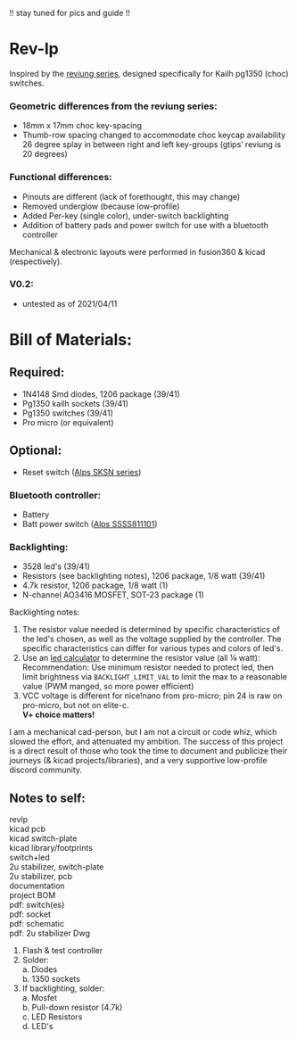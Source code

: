 !! stay tuned for pics and guide !!

# Rev-lp
Inspired by the [reviung series](https://github.com/gtips/reviung), designed specifically for Kailh pg1350 (choc) switches.

### Geometric differences from the reviung series:  
- 18mm x 17mm choc key-spacing
- Thumb-row spacing changed to accommodate choc keycap availability 
26 degree splay in between right and left key-groups (gtips’ reviung is 20 degrees)

### Functional differences:  
- Pinouts are different (lack of forethought, this may change)
- Removed underglow (because low-profile)
- Added Per-key (single color), under-switch backlighting
- Addition of battery pads and power switch for use with a bluetooth controller

Mechanical & electronic layouts were performed in fusion360 & kicad (respectively).

### V0.2:
- untested as of 2021/04/11  

# Bill of Materials:  

## Required:  
- 1N4148 Smd diodes, 1206 package (39/41)  
- Pg1350 kailh sockets (39/41)  
- Pg1350 switches (39/41)  
- Pro micro (or equivalent)  

## Optional:
- Reset switch ([Alps SKSN series](https://tech.alpsalpine.com/prod/e/html/tact/surfacemount/sksn/sksn_list.html))

### Bluetooth controller:  
- Battery  
- Batt power switch ([Alps SSSS811101](https://tech.alpsalpine.com/prod/e/html/switch/slide/ssss8/ssss811101.html))

### Backlighting:  
- 3528 led's (39/41)  
- Resistors (see backlighting notes), 1206 package, 1/8 watt (39/41)  
- 4.7k resistor, 1206 package, 1/8 watt (1)  
- N-channel AO3416 MOSFET, SOT-23 package (1)  

Backlighting notes:  
1. The resistor value needed is determined by specific characteristics of the led's chosen, as well as the voltage supplied by the controller. The specific characteristics can differ for various types and colors of led's.  
2. Use an [led calculator](https://ledcalculator.net/) to determine the resistor value (all ⅛ watt):  
Recommendation: Use minimum resistor needed to protect led, then limit brightness via `BACKLIGHT_LIMIT_VAL` to limit the max to a reasonable value (PWM manged, so more power efficient)  
3. VCC voltage is different for nice!nano from pro-micro; pin 24 is raw on pro-micro, but not on elite-c.  
**V+ choice matters!**  

I am a mechanical cad-person, but I am not a circuit or code whiz, which slowed the effort, and attenuated my ambition.  The success of this project is a direct result of those who took the time to document and publicize their journeys (& kicad projects/libraries), and a very supportive low-profile discord community.  

## Notes to self:
revlp  
kicad pcb  
kicad switch-plate  
kicad library/footprints    
switch+led  
2u stabilizer, switch-plate  
2u stabilizer, pcb  
documentation  
project BOM  
pdf: switch(es)  
pdf: socket  
pdf: schematic  
pdf: 2u stabilizer Dwg  

1. Flash & test controller  
2. Solder:  
  a. Diodes  
  b. 1350 sockets  
3. If backlighting, solder:  
  a. Mosfet  
  b. Pull-down resistor (4.7k)  
  c. LED Resistors  
  d. LED's  
